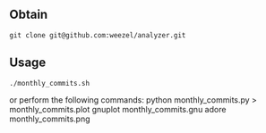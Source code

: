 Obtain
------
	git clone git@github.com:weezel/analyzer.git
Usage
-----
`./monthly_commits.sh`

or perform the following commands:
	python monthly_commits.py > monthly_commits.plot
	gnuplot monthly_commits.gnu
	adore monthly_commits.png

